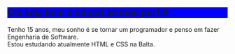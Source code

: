 <!DOCTYPE html>
<html lang="en">
<head>
    <meta charset="UTF-8">
    <meta name="viewport" content="width=device-width, initial-scale=1.0">
    <title>Document</title>
    <style>
        .h2classe {
            background-color: blue;
        }
    </style>
</head>
<body>
    <h2 class="h2classe">Olá seja bem vindo(a) ao meu perfil!</h2>
Tenho 15 anos, meu sonho é se tornar um programador e penso em fazer Engenharia de Software. <br>
Estou estudando atualmente HTML e CSS na Balta.
</body>
</html>

